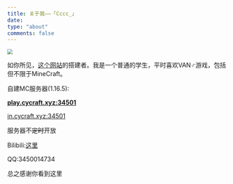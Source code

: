 ```yaml
---
title: 关于我——「Cccc_」
date: 
type: "about"
comments: false
---
```


<img src="https://s1.ax1x.com/2020/08/12/avWgrn.png" style="zoom:75%;" />

如你所见，[这个网站](https://blog.cycraft.xyz)的搭建者。我是一个普通的学生，平时喜欢VAN♂游戏，包括但不限于MineCraft。

自建MC服务器(1.16.5):

**<u>play.cycraft.xyz:34501</u>**

<u>in.cycraft.xyz:34501</u>

服务器不~~定时~~开放

Bilibili:[这里](https://space.bilibili.com/379876445)

QQ:3450014734

总之感谢你看到这里